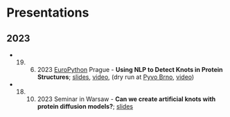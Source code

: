# Presentations

## 2023

- 19. 6. 2023 [EuroPython](https://ep2023.europython.eu/session/using-nlp-to-detect-knots-in-protein-structures) Prague - **Using NLP to Detect Knots in Protein Structures**; [slides](Talks/2023-Using_NLP_to_detect_knots.pdf), [video](https://youtu.be/epINsTnV1Kw?list=PL8uoeex94UhEGxPOetT3bpg8ibcxflh44&t=21353), (dry run at [Pyvo Brno](https://pyvo.cz/brno-pyvo/2023-06/), [video](https://www.youtube.com/watch?v=jWz0GwO20oA&ab_channel=Pyvo))

- 18. 10. 2023 Seminar in Warsaw - **Can we create artificial knots with protein diffusion models?**; [slides](Talks/Artificial_knots_with_diffusion_models-Warsaw_seminar.pdf) 
